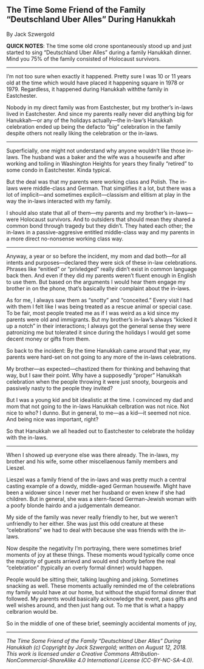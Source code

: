## The Time Some Friend of the Family “Deutschland Uber Alles” During Hanukkah

By Jack Szwergold

**QUICK NOTES**: The time some old crone spontaneously stood up and just started to sing “Deutschland Uber Alles” during a family Hanukkah dinner. Mind you 75% of the family consisted of Holocaust survivors.

***

I’m not too sure when exactly it happened. Pretty sure I was 10 or 11 years old at the time which would have placed it happening square in 1978 or 1979. Regardless, it happened during Hanukkah withthe family in Eastchester.

Nobody in my direct family was from Eastchester, but my brother’s in-laws lived in Eastchester. And since my parents really never did anything big for Hanukkah—or any of the holidays actually—the in-law’s Hanukkah celebration ended up being the defacto “big” celebration in the family despite others not really liking the celebration or the in-laws.

***

Superficially, one might not understand why anyone wouldn’t like those in-laws. The husband was a baker and the wife was a housewife and after working and toiling in Washington Heights for years they finally “retired” to some condo in Eastchester. Kinda typical.

But the deal was that my parents were working class and Polish. The in-laws were middle-class and German. That simplifies it a lot, but there was a lot of implicit—and sometimes explicit—classism and elitism at play in the way the in-laws interacted with my family.

I should also state that all of them—my parents and my brother’s in-laws—were Holocaust survivors. And to outsiders that should mean they shared a common bond through tragedy but they didn’t. They hated each other; the in-laws in a passive-aggresive entitled middle-class way and my parents in a more direct no-nonsense working class way.

***

Anyway, a year or so before the incident, my mom and dad both—for all intents and purposes—declared they were sick of these in-law celebrations. Phrases like “enitled” or “privledged” really didn’t exist in common language back then. And even if they did my parents weren’t fluent enough in English to use them. But based on the arguments I would hear them engage my brother in on the phone, that’s basically their complaint about the in-laws.

As for me, I always saw them as “snotty” and “conceited.” Every visit I had with them I felt like I was being treated as a rescue animal or special case. To be fair, most people treated me as if I was weird as a kid since my parents were old and immigrants. But my brother’s in-law’s always “kicked it up a notch” in their interactions; I always got the general sense they were patronizing me but tolerated it since during the holidays I would get some decent money or gifts from them.

So back to the incident: By the time Hanukkah came around that year, my parents were hard-set on not going to any more of the in-laws celebrations.

My brother—as expected—chastized them for thinking and behaving that way, but I saw their point. Why have a supposedly “proper” Hanukkah celebration when the people throwing it were just snooty, bourgeois and  passively nasty to the people they invited?

But I was a young kid and bit idealistic at the time. I convinced my dad and mom that not going to the in-laws Hanukkah celbration was not nice. Not nice to who? I dunno. But in general, to me—as a kid—it seemed not nice. And being nice was important, right?

So that Hanukkah we all headed out to Eastchester to celebrate the holiday with the in-laws.

***

When I showed up everyone else was there already. The in-laws, my brother and his wife, some other miscellaenous family members and Lieszel.

Lieszel was a family friend of the in-laws and was pretty much a central casting example of a dowdy, middle-aged German housewife. Might have been a widower since I never met her husband or even knew if she had children. But in general, she was a stern-faced German-Jewish woman with a poofy blonde hairdo and a judgementaln demeanor.

My side of the family was never really friendly to her, but we weren’t unfriendly to her either. She was just this odd creature at these “celebrations” we had to deal with because she was friends with the in-laws.

Now despite the negativity I’m portraying, there were sometimes brief moments of joy at these things. These moments woud typically come once the majority of guests arrievd and would end shortly before the real “celebration” (typically an overly formal dinner) would happen.

People would be sitting their, talking laughing and joking. Sometimes snacking as well. These moments actually reminded me of the celebrations my family would have at our home, but without the stupid formal dinner that followed. My parents would basically acknowledge the event, pass gifts and well wishes around, and then just hang out. To me that is what a happy celbrarion would be.

So in the middle of one of these brief, seemingly accidental moments of joy, 

***

*The Time Some Friend of the Family “Deutschland Uber Alles” During Hanukkah (c) Copyright by Jack Szwergold; written on August 12, 2018. This work is licensed under a Creative Commons Attribution-NonCommercial-ShareAlike 4.0 International License (CC-BY-NC-SA-4.0).*